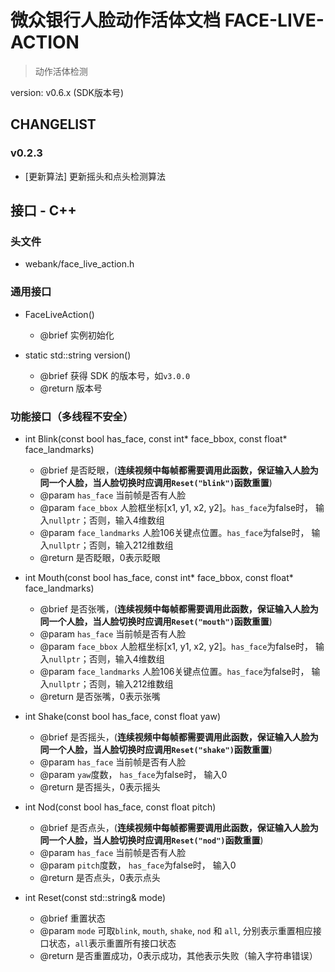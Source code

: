 # 微众银行人脸动作活体文档 FACE-LIVE-ACTION

> 动作活体检测

version: v0.6.x (SDK版本号)

## CHANGELIST

### v0.2.3

- [更新算法] 更新摇头和点头检测算法

## 接口 - C++

### 头文件

- webank/face_live_action.h

### 通用接口

- FaceLiveAction()
    - @brief 实例初始化

- static std::string version()
    - @brief 获得 SDK 的版本号，如`v3.0.0`
    - @return 版本号

### 功能接口（**多线程不安全**）
- int Blink(const bool has_face, const int* face_bbox, const float* face_landmarks)
    - @brief 是否眨眼，(**连续视频中每帧都需要调用此函数，保证输入人脸为同一个人脸，当人脸切换时应调用`Reset("blink")`函数重置**)
    - @param `has_face` 当前帧是否有人脸
    - @param `face_bbox` 人脸框坐标[x1, y1, x2, y2]。`has_face`为false时， 输入`nullptr`；否则，输入4维数组
    - @param `face_landmarks` 人脸106关键点位置。`has_face`为false时， 输入`nullptr`；否则，输入212维数组
    - @return 是否眨眼，0表示眨眼

 - int Mouth(const bool has_face, const int* face_bbox, const float* face_landmarks)
    - @brief 是否张嘴，(**连续视频中每帧都需要调用此函数，保证输入人脸为同一个人脸，当人脸切换时应调用`Reset("mouth")`函数重置**)
    - @param `has_face` 当前帧是否有人脸
    - @param `face_bbox` 人脸框坐标[x1, y1, x2, y2]。`has_face`为false时， 输入`nullptr`；否则，输入4维数组
    - @param `face_landmarks` 人脸106关键点位置。`has_face`为false时， 输入`nullptr`；否则，输入212维数组
    - @return 是否张嘴，0表示张嘴

 - int Shake(const bool has_face, const float yaw)
    - @brief 是否摇头，(**连续视频中每帧都需要调用此函数，保证输入人脸为同一个人脸，当人脸切换时应调用`Reset("shake")`函数重置**)
    - @param `has_face` 当前帧是否有人脸
    - @param `yaw`度数， `has_face`为false时， 输入0
    - @return 是否摇头，0表示摇头

 - int Nod(const bool has_face, const float pitch)
    - @brief 是否点头，(**连续视频中每帧都需要调用此函数，保证输入人脸为同一个人脸，当人脸切换时应调用`Reset("nod")`函数重置**)
    - @param `has_face` 当前帧是否有人脸
    - @param `pitch`度数， `has_face`为false时， 输入0
    - @return 是否点头，0表示点头

- int Reset(const std::string& mode)
    - @brief 重置状态
    - @param `mode` 可取`blink`, `mouth`, `shake`, `nod` 和 `all`, 分别表示重置相应接口状态，`all`表示重置所有接口状态
    - @return 是否重置成功，0表示成功，其他表示失败（输入字符串错误）

